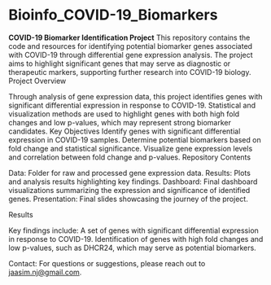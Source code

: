 # Bioinfo_COVID-19_Biomarkers
**COVID-19 Biomarker Identification Project**
This repository contains the code and resources for identifying potential biomarker genes associated with COVID-19 through differential gene expression analysis. The project aims to highlight significant genes that may serve as diagnostic or therapeutic markers, supporting further research into COVID-19 biology.
Project Overview

Through analysis of gene expression data, this project identifies genes with significant differential expression in response to COVID-19. Statistical and visualization methods are used to highlight genes with both high fold changes and low p-values, which may represent strong biomarker candidates.
Key Objectives
Identify genes with significant differential expression in COVID-19 samples.
Determine potential biomarkers based on fold change and statistical significance.
Visualize gene expression levels and correlation between fold change and p-values.
Repository Contents

Data: Folder for raw and processed gene expression data.
Results: Plots and analysis results highlighting key findings.
Dashboard: Final dashboard visualizations summarizing the expression and significance of identified genes.
Presentation: Final slides showcasing the journey of the project.

Results

Key findings include:
A set of genes with significant differential expression in response to COVID-19.
Identification of genes with high fold changes and low p-values, such as DHCR24, which may serve as potential biomarkers.

Contact:
For questions or suggestions, please reach out to jaasim.nj@gmail.com.
